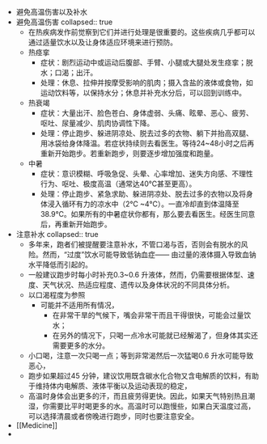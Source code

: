 - 避免高温伤害以及补水
- 避免高温伤害
  collapsed:: true
	- 在热疾病发作前觉察到它们并进行处理是很重要的。这些疾病几乎都可以通过适量饮水以及让身体适应环境来进行预防。
	- 热痉挛
		- 症状：剧烈运动中或运动后腹部、手臂、小腿或大腿处发生痉挛；脱水；口渴；出汗。
		- 处理：休息、拉伸并按摩受影响的肌肉；摄入含盐的液体或食物，如运动饮料等，以保持水分；休息并补充水分后，可以回到训练中。
	- 热衰竭
		- 症状：大量出汗、脸色苍白、身体虚弱、头痛、眩晕、恶心、疲劳、呕吐、尿量减少、肌肉协调性下降。
		- 处理：停止跑步、躲进阴凉处、脱去过多的衣物、躺下并抬高双腿、用冰袋给身体降温。若症状持续则去看医生。等待24~48小时之后再重新开始跑步。若重新跑步，则要逐步增加强度和跑量。
	- 中暑
		- 症状：意识模糊、呼吸急促、头晕、心率增加、迷失方向感、不理性行为、呕吐、极度高温（通常达40℃甚至更高）。
		- 处理：停止跑步、紧急求助、躲进阴凉处、脱去过多的衣物以及将身体浸入循环有力的凉水中（2℃ ~4℃）。一直冷却直到体温降至38.9℃。如果所有的中暑症状你都有，那么要去看医生。经医生同意后，再重新开始跑步。
- 注意补水
  collapsed:: true
	- 多年来，跑者们被提醒要注意补水，不管口渴与否，否则会有脱水的风险。然而，“过度”饮水可能导致低钠血症—— 由过量的液体摄入导致血钠水平降低而引起的。
	- 一般建议跑步时每小时补充0.3~0.6 升液体，然而，仍需要根据体型、速度、天气状况、热适应程度、遗传以及身体状况的不同具体分析。
	- 以口渴程度为参照
		- 可能并不适用所有情况，
			- 在非常干旱的气候下，嘴会非常干而且干得很快，可能会过量饮水；
			- 在另外的情况下，只喝一点冷水可能就已经解渴了，但身体其实还需要更多的水分。
	- 小口喝，注意一次只喝一点；等到非常渴然后一次猛喝0.6 升水可能导致恶心，
	- 跑步如果超过45 分钟，建议饮用既含碳水化合物又含电解质的饮料，有助于维持体内电解质、液体平衡以及运动表现的稳定，
	- 高温时身体会出更多的汗，而且疲劳得更快。因此，如果天气特别热且潮湿，你需要比平时喝更多的水。高温时可以跑慢些，如果白天温度过高，可以选择清晨或者傍晚进行跑步，同时也要注意安全。
- [[Medicine]]
-